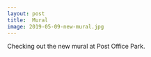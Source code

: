 ```yaml
---
layout: post
title:  Mural
image: 2019-05-09-new-mural.jpg
---
```


Checking out the new mural at Post Office Park.
